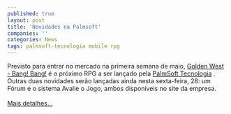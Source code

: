 ```yaml
---
published: true
layout: post
title: 'Novidades na Palmsoft'
companies: ''
categories: News
tags: palmsoft-tecnologia mobile rpg
---
```

Previsto para entrar no mercado na primeira semana de maio, <a href="../../../index.php?p=c&amp;id=282">Golden West - Bang! Bang!</a>
 &eacute; o pr&oacute;ximo RPG a ser lan&ccedil;ado pela <a href="../../../index.php?p=cl&amp;t=19&amp;idd=38">PalmSoft Tecnologia</a>
. Outras duas novidades ser&atilde;o lan&ccedil;adas ainda nesta sexta-feira, 28: um F&oacute;rum e o sistema Avalie o Jogo, ambos dispon&iacute;veis no site da empresa.<br /><br /><a href="{{ site.baseurl }}/index.php?p=c&amp;id=363">Mais detalhes...</a>

